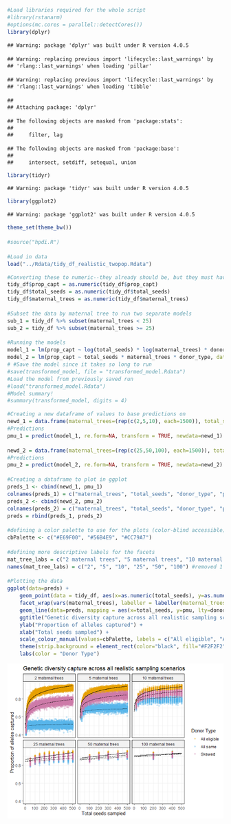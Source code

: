 
``` r
#Load libraries required for the whole script
#library(rstanarm)
#options(mc.cores = parallel::detectCores())
library(dplyr)
```

    ## Warning: package 'dplyr' was built under R version 4.0.5

    ## Warning: replacing previous import 'lifecycle::last_warnings' by
    ## 'rlang::last_warnings' when loading 'pillar'

    ## Warning: replacing previous import 'lifecycle::last_warnings' by
    ## 'rlang::last_warnings' when loading 'tibble'

    ## 
    ## Attaching package: 'dplyr'

    ## The following objects are masked from 'package:stats':
    ## 
    ##     filter, lag

    ## The following objects are masked from 'package:base':
    ## 
    ##     intersect, setdiff, setequal, union

``` r
library(tidyr)
```

    ## Warning: package 'tidyr' was built under R version 4.0.5

``` r
library(ggplot2)
```

    ## Warning: package 'ggplot2' was built under R version 4.0.5

``` r
theme_set(theme_bw())

#source("hpdi.R")

#Load in data 
load("../Rdata/tidy_df_realistic_twopop.Rdata")
```

``` r
#Converting these to numeric--they already should be, but they must have been converted accidentally when making the matrix a dataframe, etc...
tidy_df$prop_capt = as.numeric(tidy_df$prop_capt)
tidy_df$total_seeds = as.numeric(tidy_df$total_seeds)
tidy_df$maternal_trees = as.numeric(tidy_df$maternal_trees)

#Subset the data by maternal tree to run two separate models 
sub_1 = tidy_df %>% subset(maternal_trees < 25)
sub_2 = tidy_df %>% subset(maternal_trees >= 25)

#Running the models
model_1 = lm(prop_capt ~ log(total_seeds) * log(maternal_trees) * donor_type, data = sub_1)
model_2 = lm(prop_capt ~ total_seeds * maternal_trees * donor_type, data = sub_2)
# #Save the model since it takes so long to run
#save(transformed_model, file = "transformed_model.Rdata")
#Load the model from previously saved run
#load("transformed_model.Rdata")
#Model summary! 
#summary(transformed_model, digits = 4)
```

``` r
#Creating a new dataframe of values to base predictions on 
newd_1 = data.frame(maternal_trees=(rep(c(2,5,10), each=1500)), total_seeds=rep(seq(1,500,1),9), donor_type=factor(rep((rep(c("all_eligible", "all_same", "skewed"), each=500)), 3)))
#Predictions 
pmu_1 = predict(model_1, re.form=NA, transform = TRUE, newdata=newd_1)

newd_2 = data.frame(maternal_trees=(rep(c(25,50,100), each=1500)), total_seeds=rep(seq(1,500,1),9), donor_type=factor(rep((rep(c("all_eligible", "all_same", "skewed"), each=500)), 3)))
#Predictions 
pmu_2 = predict(model_2, re.form=NA, transform = TRUE, newdata=newd_2)

#Creating a dataframe to plot in ggplot 
preds_1 <- cbind(newd_1, pmu_1)
colnames(preds_1) = c("maternal_trees", "total_seeds", "donor_type", "pmu")
preds_2 <- cbind(newd_2, pmu_2)
colnames(preds_2) = c("maternal_trees", "total_seeds", "donor_type", "pmu")
preds = rbind(preds_1, preds_2)

#defining a color palette to use for the plots (color-blind accessible)
cbPalette <- c("#E69F00", "#56B4E9", "#CC79A7")

#defining more descriptive labels for the facets 
mat_tree_labs = c("2 maternal trees", "5 maternal trees", "10 maternal trees", "25 maternal trees", "50 maternal trees", "100 maternal trees") #removed 1 maternal tree 
names(mat_tree_labs) = c("2", "5", "10", "25", "50", "100") #removed 1

#Plotting the data
ggplot(data=preds) +
    geom_point(data = tidy_df, aes(x=as.numeric(total_seeds), y=as.numeric(prop_capt), color=donor_type), alpha=0.25) +
    facet_wrap(vars(maternal_trees), labeller = labeller(maternal_trees = mat_tree_labs)) +
    geom_line(data=preds, mapping = aes(x=total_seeds, y=pmu, lty=donor_type), show.legend=F) +
    ggtitle("Genetic diversity capture across all realistic sampling scenarios") +
    ylab("Proportion of alleles captured") +
    xlab("Total seeds sampled") +
    scale_colour_manual(values=cbPalette, labels = c("All eligible", "All same", "Skewed")) + 
    theme(strip.background = element_rect(color="black", fill="#F2F2F2", linetype="solid")) +
    labs(color = "Donor Type")
```

![](transformed_model_twopop_files/figure-gfm/unnamed-chunk-3-1.png)<!-- -->
